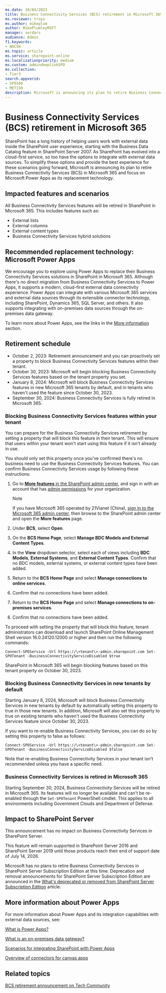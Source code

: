 ```yaml
---
ms.date: 10/04/2023
title: Business Connectivity Services (BCS) retirement in Microsoft 365
ms.reviewer: troys
ms.author: mikeplum
author: MikePlumleyMSFT
manager: serdars
audience: Admin
f1.keywords:
- NOCSH
ms.topic: article
ms.service: sharepoint-online
ms.localizationpriority: medium
ms.custom: admindeeplinkSPO
ms.collection:
- Tier3
search.appverid:
- SPO160
- MET150
description: Microsoft is announcing its plan to retire Business Connectivity Services (BCS) in Microsoft 365 and focus on Microsoft Power Apps as its replacement technology.
---
```


# Business Connectivity Services (BCS) retirement in Microsoft 365

SharePoint has a long history of helping users work with external data inside the SharePoint user experience, starting with the Business Data Catalog feature in SharePoint Server 2007. As SharePoint has evolved into a cloud-first service, so too have the options to integrate with external data sources. To simplify these options and provide the best experience for these scenarios going forward, Microsoft is announcing its plan to retire Business Connectivity Services (BCS) in Microsoft 365 and focus on Microsoft Power Apps as its replacement technology.

## Impacted features and scenarios

All Business Connectivity Services features will be retired in SharePoint in Microsoft 365. This includes features such as:

- External lists
- External columns
- External content types
- Business Connectivity Services hybrid solutions

## Recommended replacement technology: Microsoft Power Apps

We encourage you to explore using Power Apps to replace their Business Connectivity Services solutions in SharePoint in Microsoft 365. Although there's no direct migration from Business Connectivity Services to Power Apps, it supports a modern, cloud-first external data connectivity experience. Power Apps can integrate with various Microsoft 365 services and external data sources through its extensible connector technology, including SharePoint, Dynamics 365, SQL Server, and others. It also supports integrating with on-premises data sources through the on-premises data gateway.

To learn more about Power Apps, see the links in the [More information](#more-information-about-power-apps) section.

## Retirement schedule

- October 2, 2023: Retirement announcement and you can proactively set a property to block Business Connectivity Services features within their tenant.
- October 30, 2023: Microsoft will begin blocking Business Connectivity Services features based on the tenant property you set.
- January 8, 2024: Microsoft will block Business Connectivity Services features in new Microsoft 365 tenants by default, and in tenants who haven't used the feature since October 30, 2023.
- September 30, 2024: Business Connectivity Services is fully retired in Microsoft 365.

### Blocking Business Connectivity Services features within your tenant

You can prepare for the Business Connectivity Services retirement by setting a property that will block this feature in their tenant. This will ensure that users within your tenant won't start using this feature if it isn't already in use.

You should only set this property once you've confirmed there's no business need to use the Business Connectivity Services features. You can confirm Business Connectivity Services usage by following these instructions:

1. Go to [**More features** in the SharePoint admin center](https://go.microsoft.com/fwlink/?linkid=2185077), and sign in with an account that has [admin permissions](sharepoint-admin-role.md) for your organization.
    > [!NOTE]
    > If you have Microsoft 365 operated by 21Vianet (China), [sign in to the Microsoft 365 admin center](https://go.microsoft.com/fwlink/?linkid=850627), then browse to the SharePoint admin center and open the **More features** page.

2. Under **BCS**, select **Open**.
3. On the **BCS Home Page**, select **Manage BDC Models and External Content Types**.
4. In the **View** dropdown selector, select each of views including **BDC Models**, **External Systems**, and **External Content Types**. Confirm that no BDC models, external systems, or external content types have been added.
5. Return to the **BCS Home Page** and select **Manage connections to online services**.
6. Confirm that no connections have been added.
7. Return to the **BCS Home Page** and select **Manage connections to on-premises services**.
8. Confirm that no connections have been added.

To proceed with setting the property that will block this feature, tenant administrators can download and launch SharePoint Online Management Shell version 16.0.24120.12000 or higher and then run the following commands:

``Connect-SPOService -Url https://\<tenant\>-admin.sharepoint.com
 Set-SPOTenant -BusinessConnectivityServiceDisabled $true``

SharePoint in Microsoft 365 will begin blocking features based on this tenant property on October 30, 2023.

### Blocking Business Connectivity Services in new tenants by default

Starting January 8, 2024, Microsoft will block Business Connectivity Services in new tenants by default by automatically setting this property to true in those new tenants. In addition, Microsoft will also set this property to true on existing tenants who haven't used the Business Connectivity Services feature since October 30, 2023.

If you want to re-enable Business Connectivity Services, you can do so by setting this property to false as follows:

``
Connect-SPOService -Url https://\<tenant\>-admin.sharepoint.com
 Set-SPOTenant -BusinessConnectivityServiceDisabled $false
``

Note that re-enabling Business Connectivity Services in your tenant isn't recommended unless you have a specific need.

### Business Connectivity Services is retired in Microsoft 365

Starting September 30, 2024, Business Connectivity Services will be retired in Microsoft 365. Its features will no longer be available and can't be re-enabled through the ``Set-SPOTenant`` PowerShell cmdlet. This applies to all environments including Government Clouds and Department of Defense.

## Impact to SharePoint Server

This announcement has no impact on Business Connectivity Services in SharePoint Server.

This feature will remain supported in SharePoint Server 2016 and SharePoint Server 2019 until those products reach their end of support date of July 14, 2026.

Microsoft has no plans to retire Business Connectivity Services in SharePoint Server Subscription Edition at this time. Deprecation and removal announcements for SharePoint Server Subscription Edition are announced in the [What's deprecated or removed from SharePoint Server Subscription Edition](../SharePointServer/what-s-new/what-s-deprecated-or-removed-from-SharePoint-Server-Subscription-Edition.md) article.

## More information about Power Apps

For more information about Power Apps and its integration capabilities with external data sources, see:

[What is Power Apps?](/power-apps/powerapps-overview)

[What is an on-premises data gateway?](/power-apps/maker/canvas-apps/gateway-reference)

[Scenarios for integrating SharePoint with Power Apps](/power-apps/maker/canvas-apps/sharepoint/scenarios-intro)

[Overview of connectors for canvas apps](/power-apps/maker/canvas-apps/connections-list)

## Related topics

[BCS retirement announcement on Tech Community](https://aka.ms/sp-bcs-retirement)
